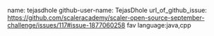 
name: tejasdhole
github-user-name: TejasDhole
url_of_github_issue: https://github.com/scaleracademy/scaler-open-source-september-challenge/issues/117#issue-1877060258
fav language:java,cpp

